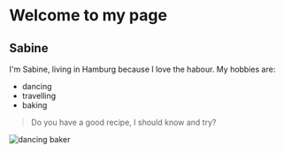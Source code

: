 # Welcome to my page

## Sabine

I'm Sabine, living in Hamburg because I love the habour. My hobbies are:

- dancing
- travelling
- baking

> Do you have a good recipe, I should know and try?

![dancing baker](https://media.giphy.com/media/v1.Y2lkPTc5MGI3NjExMHNwdmFvZDNkbnlhc2Y0aW5yOXNpeXp1Mzlva2hjdXhvZHlmdnZlYiZlcD12MV9pbnRlcm5hbF9naWZfYnlfaWQmY3Q9Zw/IIlcFfUeRd6eSLJPT6/giphy.gif)
